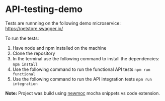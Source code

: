 # API-testing-demo

Tests are runnning on the following demo microservice: https://petstore.swagger.io/

To run the tests:
1. Have node and npm installed on the machine
2. Clone the repository
3. In the terminal use the following command to install the dependencies:
  `npm install`
4. Use the following command to run the functional API tests
  `npm run functional`
5. Use the following command to run the API integration tests
  `npm run integration`

**Note:** Project was build using [newmoc](https://marketplace.visualstudio.com/items?itemName=FloreaIonutMicu.newmoc) mocha snippets vs code extension.
